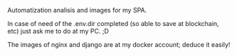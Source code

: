 Automatization analisis and images for my SPA.


In case of need of the .env.dir completed (so able to save at blockchain, etc) just ask me to do at my PC. ;D

The images of nginx and django are at my docker account; deduce it easily!
